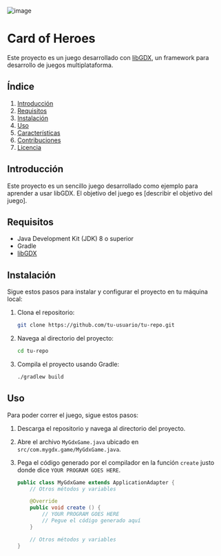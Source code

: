 ![image](https://github.com/RamiroGarciaAr/CardGames/assets/95037670/b2b18980-3971-4fea-a0a1-db88dda49bec)


# Card of Heroes

Este proyecto es un juego desarrollado con [libGDX](https://libgdx.com/), un framework para desarrollo de juegos multiplataforma.

## Índice

1. [Introducción](#introducción)
2. [Requisitos](#requisitos)
3. [Instalación](#instalación)
4. [Uso](#uso)
5. [Características](#características)
6. [Contribuciones](#contribuciones)
7. [Licencia](#licencia)

## Introducción

Este proyecto es un sencillo juego desarrollado como ejemplo para aprender a usar libGDX. El objetivo del juego es [describir el objetivo del juego].

## Requisitos

- Java Development Kit (JDK) 8 o superior
- Gradle
- [libGDX](https://libgdx.com/)

## Instalación

Sigue estos pasos para instalar y configurar el proyecto en tu máquina local:

1. Clona el repositorio:

    ```bash
    git clone https://github.com/tu-usuario/tu-repo.git
    ```

2. Navega al directorio del proyecto:

    ```bash
    cd tu-repo
    ```

3. Compila el proyecto usando Gradle:

    ```bash
    ./gradlew build
    ```

## Uso

Para poder correr el juego, sigue estos pasos:

1. Descarga el repositorio y navega al directorio del proyecto.
2. Abre el archivo `MyGdxGame.java` ubicado en `src/com.mygdx.game/MyGdxGame.java`.
3. Pega el código generado por el compilador en la función `create` justo donde dice `YOUR PROGRAM GOES HERE`.

    ```java
    public class MyGdxGame extends ApplicationAdapter {
        // Otros métodos y variables

        @Override
        public void create () {
            // YOUR PROGRAM GOES HERE
            // Pegue el código generado aquí
        }

        // Otros métodos y variables
    }
    ```
